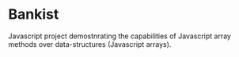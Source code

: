 # Bankist
Javascript project demostnrating the capabilities of Javascript array methods over data-structures (Javascript arrays).
